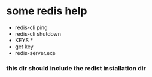 # some redis help

* redis-cli ping
* redis-cli shutdown
* KEYS *
* get key
* redis-server.exe

### this dir should include the redist installation dir
